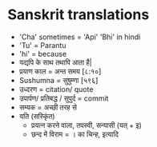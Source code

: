 # Sanskrit translations

- 'Cha' sometimes = 'Api' 'Bhi' in hindi
- 'Tu' = Parantu
- 'hi' = because
- यद्यपि के साथ तथापि आता है|
- प्रयाण काल = अन्त समय [८:१०]
- Sushumna = सुषुम्णा [५९६]
- उध्दरण = citation/ quote
- उपार्पण/ प्रतिबद्ध / सुपुर्द = commit
- सम्यक = अच्छी तरह से
- यति (सस्कृिंत)
  - प्रयत्न करने वाला, तपस्वी, सन्यासी (यत् + इ)
  - छन्द में विराम = । का चिन्ह, इत्यादि
